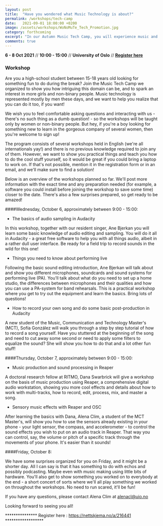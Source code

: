 ```yaml
---
layout: post
title:  "Have you wondered what Music Technology is about?"
permalink: /workshops/tech-camp
date:   2021-09-01 18:00:00 +0200
image: /assets/workshops/WoNoMuTe_Tech_Promotion.jpg
category: forthcoming
excerpt: "In our Autumn Music Tech Camp, you will experience music and creativity in a new way."
comments: true
---
```


**6 - 8 Oct 2021** // **10:00 - 15:00** // **University of Oslo** // <strong><a href="https://nettskjema.no/a/216441">Register here</a></strong>


### Workshop

Are you a high-school student between 15-18 years old looking for something fun to do during the break? Join the Music Tech Camp we organized to show you how intriguing this domain can be, and to spark an interest in more girls and non-binary people. Music technology is represented mostly by men these days, and we want to help you realize that you can do it too, if you want!

We wish you to feel comfortable asking questions and interacting with us - there's no such thing as a dumb question! - so the workshops will be taught only by women or non-binary people. But hey, if you're a boy looking for something new to learn in the gorgeous company of several women, then you're welcome to sign up!

The program consists of several workshops held in English (we're all internationals yay!) and there is no previous knowledge required to join any of them. However, we want to show you practical things and teach you how to do the cool stuff yourself, so it would be great if you could bring a laptop to work on. If that's not possible, mention it in the registration form or in an email, and we'll make sure to find a solution!

Below is an overview of the workshops planned so far. We'll post more information with the exact time and any preparation needed (for example, a software you could install before joining the workshop to save some time) closer to the date. There's also a few surprises prepared, so get ready to be amazed!

####Wednesday, October 6, approximately between 9:00 - 15:00:

- The basics of audio sampling in Audacity

In this workshop, together with our resident singer, Ane Bjerkan you will learn some basic knowledge of audio editing and sampling. You will do it all in Audacity - a great free software to help you with all things audio, albeit in a rather dull user interface. Be ready for a field trip to record sounds in the wild for this one!

- Things you need to know about performing live

Following the basic sound editing introduction, Ane Bjerkan will talk about and show you different microphones, soundcards and sound systems for performing live (PA). You'll talk about what do you need to set up a home studio, the differences between microphones and their qualities and how you can use a PA-system for band rehearsals. This is a practical workshop where you get to try out the equipment and learn the basics. Bring lots of questions!

- How to record your own song and do some basic post-production in Audacity

A new student of the Music, Communication and Technology Master's (MCT), Sofía González will walk you through a step by step tutorial of how to record a song yourself. Have you stuttered at the beginning of the song and need to cut away some second or need to apply some filters to equalize the sound? She will show you how to do that and a lot other fun stuff!

####Thursday, October 7, approximately between 9:00 - 15:00:

- Music production and sound processing in Reaper

A doctoral research fellow at RITMO, Dana Swarbrick will give a workshop on the basis of music production using Reaper, a comprehensive digital audio workstation, showing you more cool effects and details about how to work with multi-tracks, how to record, edit, process, mix, and master a song.

- Sensory music effects with Reaper and OSC

After learning the basics with Dana, Alena Clim, a student of the MCT Master's, will show you how to use the sensors already existing in your phone - your light sensor, the compass, and accelerometer - to control the sound effects you wish to put on an audio track in Reaper. That way you can control, say, the volume or pitch of a specific track through the movements of your phone. It's easier than it sounds!

####Friday, October 8:

We have some surprises organized for you on Friday, and it might be a shorter day. All I can say is that it has something to do with echos and possibly podcasting. Maybe even with music making using little bits of hardware. You'll also get to show something you worked on to everybody at the end - a short concert of sorts where we'll all play something we worked on throughout the workshops. No need to run scared, it'll be fun!

If you have any questions, please contact Alena Clim at alenacl@uio.no

Looking forward to seeing you all!

*************** Register here :  https://nettskjema.no/a/216441 ******************
